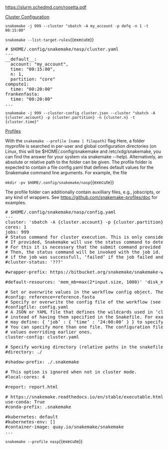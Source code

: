 https://slurm.schedmd.com/rosetta.pdf

[Cluster Configuration](https://snakemake.readthedocs.io/en/stable/snakefiles/configuration.html#cluster-configuration)

`snakemake -j 999 --cluster "sbatch -A my_account -p defq -n 1 -t 00:15:00"`

`snakemake --list-target-rules`{{execute}}

<pre class="file" data-target="clipboard">
# $HOME/.config/snakemake/nasp/cluster.yaml
---
__default__:
  account: "my_account",
  time: "00:15:00",
  n: 1,
  partition: "core"
compute1:
  time: "00:20:00"
frankenfasta:
  time: "00:20:00"
...
</pre>

`snakemake -j 999 --cluster-config cluster.json --cluster "sbatch -A {cluster.account} -p {cluster.partition} -n {cluster.n} -t {cluster.time}"`


[Profiles](https://snakemake.readthedocs.io/en/stable/executable.html#profiles)

With the `snakemake --profile [name | filepath]` flag 
Here, a folder myprofile is searched in per-user and global configuration directories (on Linux, this will be $HOME/.config/snakemake and /etc/xdg/snakemake, you can find the answer for your system via snakemake --help). Alternatively, an absolute or relative path to the folder can be given. The profile folder is expected to contain a file config.yaml that defines default values for the Snakemake command line arguments. For example, the file

`mkdir -pv $HOME/.config/snakemake/nasp`{{execute}}

The profile folder can additionally contain auxilliary files, e.g., jobscripts, or any kind of wrappers. See https://github.com/snakemake-profiles/doc for examples.

<pre class="file" data-target="clipboard">
# $HOME/.config/snakemake/nasp/config.yaml
---
cluster: 'sbatch -A {cluster.account} -p {cluster.partition} -n {cluster.n}  -t {cluster.time}'
cores: 1
jobs: 999
# Status command for cluster execution. This is only considered in combination with the –cluster flag.
# If provided, Snakemake will use the status command to determine if a job has finished successfully or failed.
# For this it is necessary that the submit command provided to –cluster returns the cluster job id.
# Then, the status command will be invoked with the job id. Snakemake expects it to return ‘success’
# if the job was successfull, ‘failed’ if the job failed and ‘running’ if the job still runs.
#cluster-status: '???'

#wrapper-prefix: https://bitbucket.org/snakemake/snakemake-wrappers/raw/

#default-resources: 'mem_mb=max(2*input.size, 1000)' 'disk_mb=max(2*input.size, 1000)'

# Set or overwrite values in the workflow config object. The workflow config object is accessible as variable config inside the workflow. Default values can be set by providing a JSON file (see Documentation).
#config: reference=reference.fasta
# Specify or overwrite the config file of the workflow (see the docs). Values specified in JSON or YAML format are available in the global config dictionary inside the workflow.
#configfile: config.yaml
# A JSON or YAML file that defines the wildcards used in ‘cluster’for specific rules,
# instead of having them specified in the Snakefile. For example, for rule ‘job’ you
# may define: { ‘job’ : { ‘time’ : ‘24:00:00’ } } to specify the time for rule ‘job’.
# You can specify more than one file. The configuration files are merged with later
# values overriding earlier ones.
cluster-config: cluster.yaml

# Specify working directory (relative paths in the snakefile will use this as their origin).
#directory: ./

#shadow-prefix: ./.snakemake

# This option is ignored when not in cluster mode.
#local-cores: 4

#report: report.html

# https://snakemake.readthedocs.io/en/stable/executable.html#CONDA
use-conda: True
#conda-prefix: .snakemake

#kubernetes: default
#kubernetes-env: []
#container-image: quay.io/snakemake/snakemake
...
</pre>

`snakemake --profile nasp`{{execute}}
